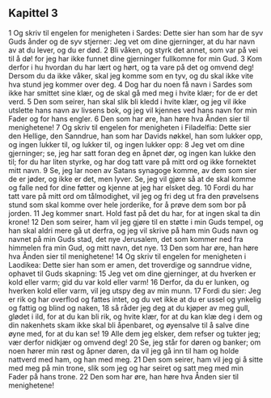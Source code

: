 ## Kapittel 3

1 Og skriv til engelen for menigheten i Sardes: Dette sier han som har de syv Guds ånder og de syv stjerner: Jeg vet om dine gjerninger, at du har navn av at du lever, og du er død.
2 Bli våken, og styrk det annet, som var på vei til å dø! for jeg har ikke funnet dine gjerninger fullkomne for min Gud.
3 Kom derfor i hu hvordan du har lært og hørt, og ta vare på det og omvend deg! Dersom du da ikke våker, skal jeg komme som en tyv, og du skal ikke vite hva stund jeg kommer over deg.
4 Dog har du noen få navn i Sardes som ikke har smittet sine klær, og de skal gå med meg i hvite klær; for de er det verd.
5 Den som seirer, han skal slik bli kledd i hvite klær, og jeg vil ikke utslette hans navn av livsens bok, og jeg vil kjennes ved hans navn for min Fader og for hans engler.
6 Den som har øre, han høre hva Ånden sier til menighetene!
7 Og skriv til engelen for menigheten i Filadelfia: Dette sier den Hellige, den Sanndrue, han som har Davids nøkkel, han som lukker opp, og ingen lukker til, og lukker til, og ingen lukker opp:
8 Jeg vet om dine gjerninger; se, jeg har satt foran deg en åpnet dør, og ingen kan lukke den til; for du har liten styrke, og har dog tatt vare på mitt ord og ikke fornektet mitt navn.
9 Se, jeg lar noen av Satans synagoge komme, av dem som sier de er jøder, og ikke er det, men lyver. Se, jeg vil gjøre så at de skal komme og falle ned for dine føtter og kjenne at jeg har elsket deg.
10 Fordi du har tatt vare på mitt ord om tålmodighet, vil jeg og fri deg ut fra den prøvelsens stund som skal komme over hele jorderike, for å prøve dem som bor på jorden.
11 Jeg kommer snart. Hold fast på det du har, for at ingen skal ta din krone!
12 Den som seirer, ham vil jeg gjøre til en støtte i min Guds tempel, og han skal aldri mere gå ut derfra, og jeg vil skrive på ham min Guds navn og navnet på min Guds stad, det nye Jerusalem, det som kommer ned fra himmelen fra min Gud, og mitt navn, det nye.
13 Den som har øre, han høre hva Ånden sier til menighetene!
14 Og skriv til engelen for menigheten i Laodikea: Dette sier han som er amen, det troverdige og sanndrue vidne, ophavet til Guds skapning:
15 Jeg vet om dine gjerninger, at du hverken er kold eller varm; gid du var kold eller varm!
16 Derfor, da du er lunken, og hverken kold eller varm, vil jeg utspy deg av min munn.
17 Fordi du sier: Jeg er rik og har overflod og fattes intet, og du vet ikke at du er ussel og ynkelig og fattig og blind og naken,
18 så råder jeg deg at du kjøper av meg gull, glødet i ild, for at du kan bli rik, og hvite klær, for at du kan klæ deg i dem og din nakenhets skam ikke skal bli åpenbaret, og øyensalve til å salve dine øyne med, for at du kan se!
19 Alle dem jeg elsker, dem refser og tukter jeg; vær derfor nidkjær og omvend deg!
20 Se, jeg står for døren og banker; om noen hører min røst og åpner døren, da vil jeg gå inn til ham og holde nattverd med ham, og han med meg.
21 Den som seirer, ham vil jeg gi å sitte med meg på min trone, slik som jeg og har seiret og satt meg med min Fader på hans trone.
22 Den som har øre, han høre hva Ånden sier til menighetene!
